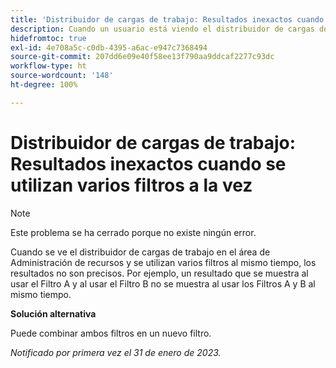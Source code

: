 ```yaml
---
title: 'Distribuidor de cargas de trabajo: Resultados inexactos cuando se utilizan varios filtros a la vez'
description: Cuando un usuario está viendo el distribuidor de cargas de trabajo y utiliza varios filtros al mismo tiempo, los resultados no son precisos. Por ejemplo, un resultado que se muestra al usar el Filtro A y al usar el Filtro B no se muestra al usar los Filtros A y B al mismo tiempo.
hidefromtoc: true
exl-id: 4e708a5c-c0db-4395-a6ac-e947c7368494
source-git-commit: 207dd6e09e40f58ee13f790aa9ddcaf2277c93dc
workflow-type: ht
source-wordcount: '148'
ht-degree: 100%

---
```


# Distribuidor de cargas de trabajo: Resultados inexactos cuando se utilizan varios filtros a la vez

>[!NOTE]
>
>Este problema se ha cerrado porque no existe ningún error.

Cuando se ve el distribuidor de cargas de trabajo en el área de Administración de recursos y se utilizan varios filtros al mismo tiempo, los resultados no son precisos. Por ejemplo, un resultado que se muestra al usar el Filtro A y al usar el Filtro B no se muestra al usar los Filtros A y B al mismo tiempo.

**Solución alternativa**

Puede combinar ambos filtros en un nuevo filtro.

_Notificado por primera vez el 31 de enero de 2023._
